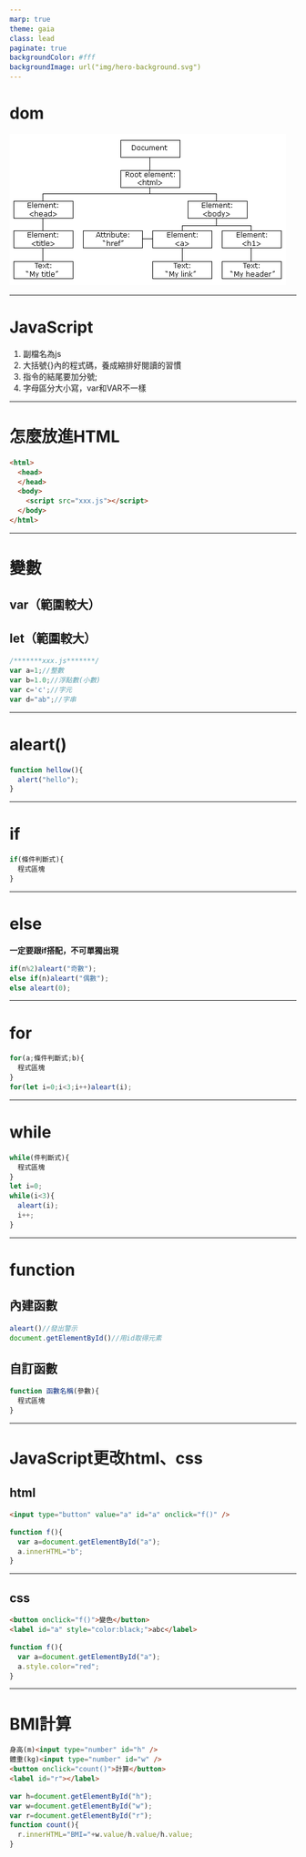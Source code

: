 ```yaml
---
marp: true
theme: gaia
class: lead
paginate: true
backgroundColor: #fff
backgroundImage: url("img/hero-background.svg")
---
```

<style>
  marp-pre{
    border-radius: 13px;
  }
  code{
    border-radius: 7px;
  }
</style>

# dom

![ ](img\dom.png)

---

# JavaScript

1. 副檔名為js
2. 大括號{}內的程式碼，養成縮排好閱讀的習慣
3. 指令的結尾要加分號;
4. 字母區分大小寫，var和VAR不一樣

---

# 怎麼放進HTML

```html
<html>
  <head>
  </head>
  <body>
    <script src="xxx.js"></script>
  </body>
</html>
```

---

# 變數

## var（範圍較大）

## let（範圍較大）

```javascript
/*******xxx.js*******/
var a=1;//整數
var b=1.0;//浮點數(小數)
var c='c';//字元
var d="ab";//字串
```

---

# aleart()

```javascript
function hellow(){
  alert("hello");
}
```

---

# if

```javascript
if(條件判斷式){
  程式區塊
}
```

---

# else

**一定要跟if搭配，不可單獨出現**

```javascript
if(n%2)aleart("奇數");
else if(n)aleart("偶數");
else aleart(0);
```

---

# for

```javascript
for(a;條件判斷式;b){
  程式區塊
}
for(let i=0;i<3;i++)aleart(i);
```

---

# while

```javascript
while(件判斷式){
  程式區塊
}
let i=0;
while(i<3){
  aleart(i);
  i++;
}
```

---

# function

## 內建函數

```javascript
aleart()//發出警示
document.getElementById()//用id取得元素
```

## 自訂函數

```javascript
function 函數名稱(參數){
  程式區塊
}
```

---

# JavaScript更改html、css

## html

```html
<input type="button" value="a" id="a" onclick="f()" />
```

```javascript
function f(){
  var a=document.getElementById("a");
  a.innerHTML="b";
}
```

---

## css

```html
<button onclick="f()">變色</button>
<label id="a" style="color:black;">abc</label>
```

```javascript
function f(){
  var a=document.getElementById("a");
  a.style.color="red";
}
```

---

# BMI計算

```html
身高(m)<input type="number" id="h" />
體重(kg)<input type="number" id="w" />
<button onclick="count()">計算</button>
<label id="r"></label>
```

```javascript
var h=document.getElementById("h");
var w=document.getElementById("w");
var r=document.getElementById("r");
function count(){
  r.innerHTML="BMI="+w.value/h.value/h.value; 
}
```
